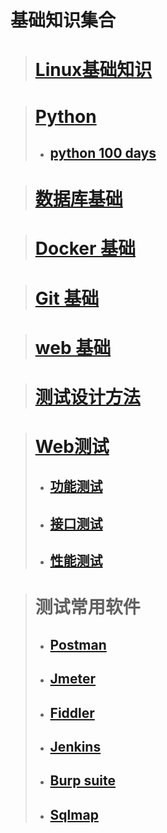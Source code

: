 # 基础知识集合

># [**Linux基础知识**](/basedata/linux_learn.md)

> # [**Python**](/basedata/base_python.md)
> * ## [python 100 days](/basedata/Python-100-Days-master/)

> # [**数据库基础**](/basedata/datalearn.md)

># [**Docker 基础**](/basedata/dockerLearn.md)

># [**Git 基础**](/basedata/gitlearn.md)

># [**web 基础**](/basedata/web_base.md)

># [**测试设计方法**](/basedata/testtheory.md)

># [**Web测试**](/basedata/web_test.md)
>* ##  [功能测试](/basedata/)
>* ## [接口测试](/basedata/interface_test.md)
>* ## [性能测试](/basedata/)

># 测试常用软件
>* ##  [Postman](/basedata/postman.md)
> * ## [Jmeter](/basedata/Jmeter.md)
> * ## [Fiddler](/basedata/fiddler.md)
> * ## [Jenkins](/basedata/jenkins.md)
> * ## [Burp suite](/basedata/burpsuite.md)
> * ## [Sqlmap](/basedata/sqlmap.md)




